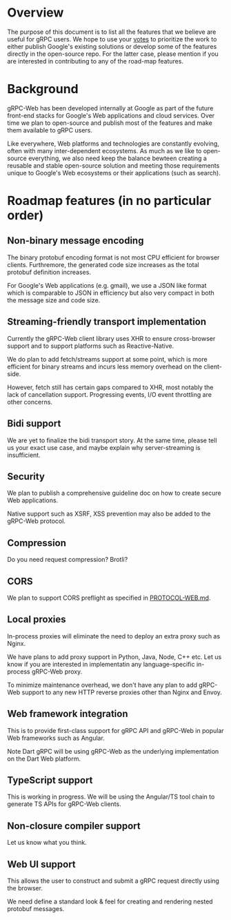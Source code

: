 # Overview

The purpose of this document is to list all the features that we believe are useful for gRPC users. 
We hope to use your [votes](https://docs.google.com/forms/d/1NjWpyRviohn5jaPntosBHXRXZYkh_Ffi4GxJZFibylM/edit) to prioritize the work to either publish Google's existing solutions or develop some of the features
directly in the open-source repo. For the latter case, please mention if you are interested in contributing to any of the road-map
features.

# Background

gRPC-Web has been developed internally at Google 
as part of the future front-end stacks for Google's Web applications and cloud services.
Over time we plan to open-source and publish
most of the features and make them available to gRPC users.

Like everywhere, Web platforms and technologies are constantly evolving, often with many inter-dependent ecosystems.
As much as we like to open-source everything, we also need keep the balance bewteen creating a reusable and stable open-source solution
and meeting those requirements unique to Google's Web ecosystems or their applications (such as search). 

# Roadmap features (in no particular order)

## Non-binary message encoding

The binary protobuf encoding format is not most CPU efficient for browser clients. 
Furthremore, the generated code size increases as the total protobuf definition increases.

For Google's Web applications (e.g. gmail), we use a JSON like format 
which is comparable to JSON in efficiency but also very compact in both the message size and code size.

## Streaming-friendly transport implementation

Currently the gRPC-Web client library uses XHR to ensure cross-browser support and to support platforms such as Reactive-Native.

We do plan to add fetch/streams support at some point, which is more efficient for binary streams and incurs less memory overhead
on the client-side.

However, fetch still has certain gaps compared to XHR, most notably the lack of cancellation support. 
Progressing events, I/O event throttling are other concerns.  

## Bidi support

We are yet to finalize the bidi transport story. At the same time, please tell us your exact use case, 
and maybe explain why server-streaming is insufficient.

## Security

We plan to publish a comprehensive guideline doc on how to create secure Web applications.

Native support such as XSRF, XSS prevention may also be added to the gRPC-Web protocol.

## Compression

Do you need request compression? Brotli? 

## CORS 

We plan to support CORS preflight as specified in [PROTOCOL-WEB.md](https://github.com/grpc/grpc-web/blob/master/PROTOCOL-WEB.md).

## Local proxies

In-process proxies will eliminate the need to deploy an extra proxy such as Nginx. 

We have plans to add proxy support in Python, Java, Node, C++ etc. Let us know if you are interested in implementatin any language-specific
in-process gRPC-Web proxy.

To minimize maintenance overhead, we don't have any plan to add gRPC-Web support to any new HTTP reverse proxies other than Nginx and Envoy.

## Web framework integration

This is to provide first-class support for gRPC API and gRPC-Web in popular Web frameworks such as Angular. 

Note Dart gRPC will be using gRPC-Web as the underlying implementation on the Dart Web platform.

## TypeScript support

This is working in progress. We will be using the Angular/TS tool chain to generate TS APIs for gRPC-Web clients.

## Non-closure compiler support

Let us know what you think.

## Web UI support

This allows the user to construct and submit a gRPC request directly using the browser.

We need define a standard look & feel for creating and rendering nested protobuf messages.








